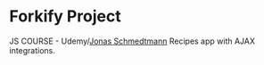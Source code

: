 # Forkify Project 

JS COURSE - Udemy/[Jonas Schmedtmann](https://codingheroes.io/)
Recipes app with AJAX integrations.